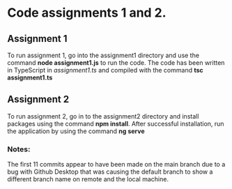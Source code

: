 # Code assignments 1 and 2.

## Assignment 1
To run assignment 1, go into the assignment1 directory and use the command **node assignment1.js** to run the code.
The code has been written in TypeScript in *assignment1.ts* and compiled with the command **tsc assignment1.ts**

## Assignment 2
To run assignment 2, go in to the assignment2 directory and install packages using the command **npm install**.
After successful installation, run the application by using the command **ng serve**

### Notes:
The first 11 commits appear to have been made on the main branch due to a bug with Github Desktop that was causing the default branch to show a different branch name on remote and the local machine.